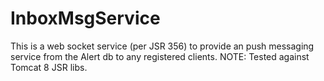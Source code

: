 InboxMsgService
===============

This is a web socket service (per JSR 356) to provide an push messaging service from the Alert db to any registered clients. NOTE: Tested against Tomcat 8 JSR libs.


